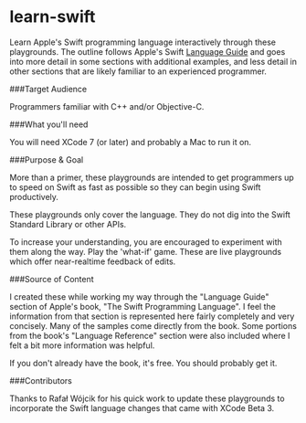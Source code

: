 learn-swift
===========

Learn Apple's Swift programming language interactively through these playgrounds.
The outline follows Apple's Swift [Language Guide](https://developer.apple.com/library/ios/documentation/Swift/Conceptual/Swift_Programming_Language/)
and goes into more detail in some sections with additional examples, and less
detail in other sections that are likely familiar to an experienced programmer.

###Target Audience

  Programmers familiar with C++ and/or Objective-C.

###What you'll need

  You will need XCode 7 (or later) and probably a Mac to run it on.

###Purpose & Goal

  More than a primer, these playgrounds are intended to get programmers up to
  speed on Swift as fast as possible so they can begin using Swift productively.

  These playgrounds only cover the language. They do not dig into the Swift
  Standard Library or other APIs.

  To increase your understanding, you are encouraged to experiment with them
  along the way. Play the 'what-if' game. These are live playgrounds which offer
  near-realtime feedback of edits.

###Source of Content

  I created these while working my way through the "Language Guide" section of
  Apple's book, "The Swift Programming Language". I feel the information from
  that section is represented here fairly completely and very concisely. Many
  of the samples come directly from the book. Some portions from the book's
  "Language Reference" section were also included where I felt a bit more
  information was helpful.

  If you don't already have the book, it's free. You should probably get it.

###Contributors

  Thanks to Rafał Wójcik for his quick work to update these playgrounds to
  incorporate the Swift language changes that came with XCode Beta 3.
